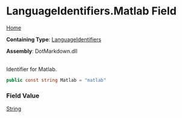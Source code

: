 # LanguageIdentifiers\.Matlab Field

[Home](../../../README.md)

**Containing Type**: [LanguageIdentifiers](../README.md)

**Assembly**: DotMarkdown\.dll

\
Identifier for Matlab\.

```csharp
public const string Matlab = "matlab"
```

### Field Value

[String](https://docs.microsoft.com/en-us/dotnet/api/system.string)

